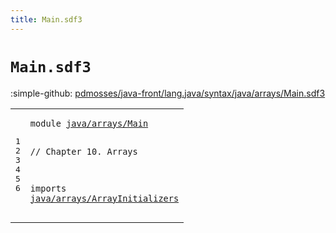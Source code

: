 ```yaml
---
title: Main.sdf3
---
```


# `Main.sdf3`

:simple-github: [pdmosses/java-front/lang.java/syntax/java/arrays/Main.sdf3]

[pdmosses/java-front/lang.java/syntax/java/arrays/Main.sdf3]: https://github.com/pdmosses/java-front/blob/master/lang.java/syntax/java/arrays/Main.sdf3 "The source file on GitHub"

<div class="sdf3"><table class="highlighttable"><tbody><tr><td class="linenos"><div class="linenodiv"><pre><span></span>1
2
3
4
5
6
</pre></div></td>
<td class="code"><pre><code><span class="keyword">module</span> <a href="../../Main.sdf3#java/arrays/Main_85_101" id="java/arrays/Main_7_23" title="Referenced at ../../Main.sdf3 line 7">java/arrays/Main</a>

<span class="layout">// Chapter 10. Arrays</span>

<span class="keyword">imports</span>
  <a href="../ArrayInitializers.sdf3#java/arrays/ArrayInitializers_7_36" id="java/arrays/ArrayInitializers_58_87" title="Defined at ../ArrayInitializers.sdf3 line 1">java/arrays/ArrayInitializers</a>
</code></pre></td></tr></tbody></table></div>